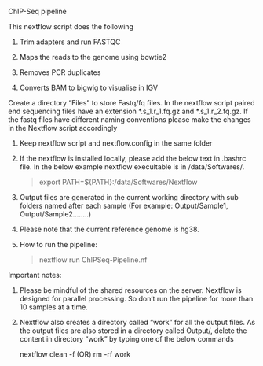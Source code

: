 
ChIP-Seq pipeline

This nextflow script does the following

1) Trim adapters and run FASTQC

2) Maps the reads to the genome using bowtie2

3) Removes PCR duplicates

4) Converts BAM to bigwig to visualise in IGV

Create a directory “Files” to store Fastq/fq files. In the nextflow script paired end sequencing files have an extension *.s_1.r_1.fq.gz and *.s_1.r_2.fq.gz. If the fastq files have different naming conventions please make the changes in the Nextflow script accordingly

1)	Keep nextflow script and nextflow.config in the same folder

2)	If the nextflow is installed locally, please add the below text in .bashrc file. In the below example nextflow execultable is in /data/Softwares/.
	>	export PATH=${PATH}:/data/Softwares/Nextflow

3)	Output files are generated in the current working directory with sub folders named after each sample (For example: Output/Sample1, Output/Sample2……..)

4)	Please note that the current reference genome is hg38. 


5)	How to run the pipeline:

	>	nextflow run ChIPSeq-Pipeline.nf



Important notes: 

1)	Please be mindful of the shared resources on the server. Nextflow is designed for parallel processing. So don’t run the pipeline for more than 10 samples at a time. 

2)	Nextflow also creates a directory called “work” for all the output files. As the output files are also stored in a directory called Output/, delete the content in directory “work” by typing one of the below commands

	nextflow clean -f (OR) rm -rf work 




